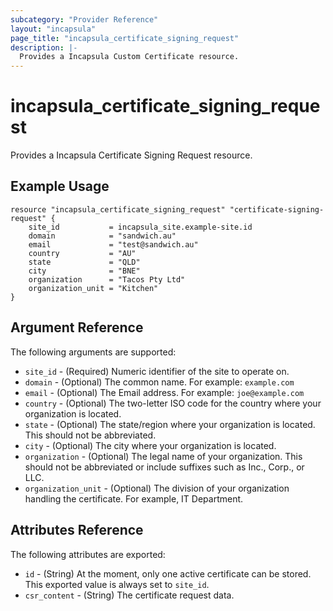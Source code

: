 ```yaml
---
subcategory: "Provider Reference"
layout: "incapsula"
page_title: "incapsula_certificate_signing_request"
description: |-
  Provides a Incapsula Custom Certificate resource.
---
```


# incapsula_certificate_signing_request

Provides a Incapsula Certificate Signing Request resource. 

## Example Usage

```hcl
resource "incapsula_certificate_signing_request" "certificate-signing-request" {
    site_id           = incapsula_site.example-site.id
    domain            = "sandwich.au"
    email             = "test@sandwich.au"
    country           = "AU"
    state             = "QLD"
    city              = "BNE"
    organization      = "Tacos Pty Ltd"
    organization_unit = "Kitchen"
}
```

## Argument Reference

The following arguments are supported:

* `site_id` - (Required) Numeric identifier of the site to operate on.
* `domain` - (Optional) The common name. For example: `example.com`
* `email` - (Optional) The Email address. For example: `joe@example.com`
* `country` - (Optional) The two-letter ISO code for the country where your organization is located.
* `state` - (Optional) The state/region where your organization is located. This should not be abbreviated.
* `city` - (Optional) The city where your organization is located.
* `organization` - (Optional) The legal name of your organization. This should not be abbreviated or include suffixes such as Inc., Corp., or LLC.
* `organization_unit` - (Optional) The division of your organization handling the certificate. For example, IT Department.

## Attributes Reference

The following attributes are exported:

* `id` - (String) At the moment, only one active certificate can be stored. This exported value is always set to `site_id`.
* `csr_content` - (String) The certificate request data.
